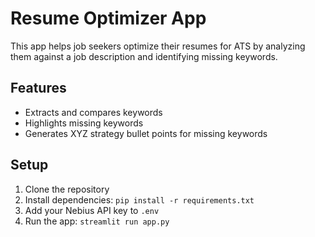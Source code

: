 # Resume Optimizer App

This app helps job seekers optimize their resumes for ATS by analyzing them against a job description and identifying missing keywords.

## Features
- Extracts and compares keywords
- Highlights missing keywords
- Generates XYZ strategy bullet points for missing keywords

## Setup
1. Clone the repository
2. Install dependencies: `pip install -r requirements.txt`
3. Add your Nebius API key to `.env`
4. Run the app: `streamlit run app.py`
